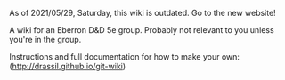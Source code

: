 As of 2021/05/29, Saturday, this wiki is outdated. Go to the new website!

A wiki for an Eberron D&D 5e group. Probably not relevant to you unless you're in the group.

Instructions and full documentation for how to make your own: (http://drassil.github.io/git-wiki)

